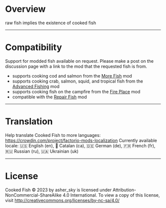 # Overview
raw fish implies the existence of cooked fish

------------------------
# Compatibility
Support for modded fish available on request. Please make a post on the discussion page with a link to the mod that the requested fish is from.

- supports cooking cod and salmon from the [More Fish](https://mods.factorio.com/mod/more-fish) mod
- supports cooking crab, salmon, squid, and tropical fish from the [Advanced Fishing](https://mods.factorio.com/mod/Advanced_Fishing) mod
- supports cooking fish on the campfire from the [Fire Place](https://mods.factorio.com/mod/fire-place) mod
- compatible with the [Repair Fish](https://mods.factorio.com/mod/repair-fish) mod

---------------------
# Translation
Help translate Cooked Fish to more languages: https://crowdin.com/project/factorio-mods-localization
Currently available locale:
🇺🇸 English (en), 🏴 Catalan (ca), 🇩🇪 German (de), 🇫🇷 French (fr), 🇷🇺 Russian (ru), 🇺🇦 Ukrainian (uk)

----------------------
# License
Cooked Fish © 2023 by asher_sky is licensed under Attribution-NonCommercial-ShareAlike 4.0 International. 
To view a copy of this license, visit http://creativecommons.org/licenses/by-nc-sa/4.0/